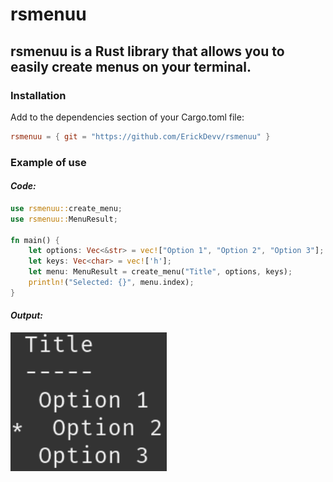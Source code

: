 # rsmenuu

## rsmenuu is a Rust library that allows you to easily create menus on your terminal.

### **Installation**

Add to the dependencies section of your Cargo.toml file:

```toml
rsmenuu = { git = "https://github.com/ErickDevv/rsmenuu" }
```

### **Example of use**

#### *Code:*

```rust
use rsmenuu::create_menu;
use rsmenuu::MenuResult;

fn main() {
    let options: Vec<&str> = vec!["Option 1", "Option 2", "Option 3"];
    let keys: Vec<char> = vec!['h'];
    let menu: MenuResult = create_menu("Title", options, keys);
    println!("Selected: {}", menu.index);
}
```

#### *Output:*

<img src="./rsmenuu.png" width="250px"/>
